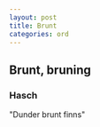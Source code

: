 ```yaml
---
layout: post
title: Brunt
categories: ord
---
```


## Brunt, bruning

### Hasch

"Dunder brunt finns"
